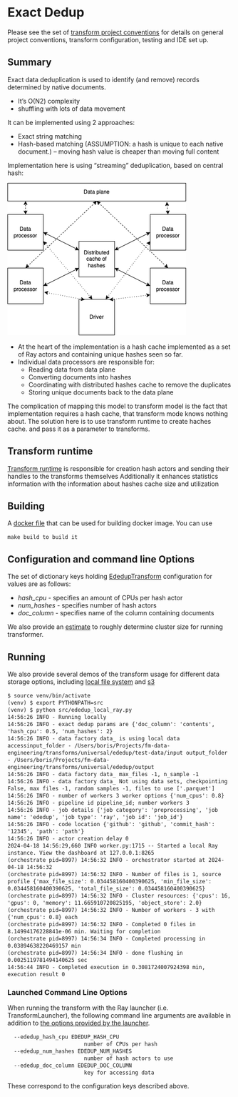 # Exact Dedup

Please see the set of
[transform project conventions](../../README.md)
for details on general project conventions, transform configuration,
testing and IDE set up.

## Summary

Exact data deduplication is used to identify (and remove) records determined by native documents.
* It’s O(N2) complexity
* shuffling with lots of data movement

It can be implemented using 2 approaches: 
* Exact string matching
* Hash-based matching (ASSUMPTION: a hash is unique to each native document.) – moving hash value is cheaper than moving full content

Implementation here is using “streaming” deduplication, based on central hash:

![](images/exactdedup.png)

* At the heart of the implementation is a hash cache implemented as a set of Ray actors and containing 
unique hashes seen so far.
* Individual data processors are responsible for:
  * Reading data from data plane
  * Converting documents into hashes
  * Coordinating with distributed hashes cache to remove the duplicates
  * Storing unique documents back to the data plane

The complication of mapping this model to transform model is the fact that implementation requires a hash cache, 
that transform mode knows nothing about. The solution here is to use transform runtime to create haches cache.
and pass it as a parameter to transforms.

## Transform runtime

[Transform runtime](src/ededup_transform.py) is responsible for creation hash actors and sending their 
handles to the transforms themselves
Additionally it enhances statistics information with the information about hashes cache size and utilization

## Building

A [docker file](Dockerfile) that can be used for building docker image. You can use

```shell
make build to build it
```

## Configuration and command line Options

The set of dictionary keys holding [EdedupTransform](src/ededup_transform.py)
configuration for values are as follows:

* _hash_cpu_ - specifies an amount of CPUs per hash actor
* _num_hashes_ - specifies number of hash actors
* _doc_column_ - specifies name of the column containing documents

We also provide an [estimate](src/cluster_estimator.py) to roughly determine cluster size for running transformer.

## Running

We also provide several demos of the transform usage for different data storage options, including
[local file system](src/ededup_local_ray.py) and [s3](src/ededup_s3_ray.py)

```shell
$ source venv/bin/activate
(venv) $ export PYTHONPATH=src
(venv) $ python src/ededup_local_ray.py
14:56:26 INFO - Running locally
14:56:26 INFO - exact dedup params are {'doc_column': 'contents', 'hash_cpu': 0.5, 'num_hashes': 2}
14:56:26 INFO - data factory data_ is using local data accessinput_folder - /Users/boris/Projects/fm-data-engineering/transforms/universal/ededup/test-data/input output_folder - /Users/boris/Projects/fm-data-engineering/transforms/universal/ededup/output
14:56:26 INFO - data factory data_ max_files -1, n_sample -1
14:56:26 INFO - data factory data_ Not using data sets, checkpointing False, max files -1, random samples -1, files to use ['.parquet']
14:56:26 INFO - number of workers 3 worker options {'num_cpus': 0.8}
14:56:26 INFO - pipeline id pipeline_id; number workers 3
14:56:26 INFO - job details {'job category': 'preprocessing', 'job name': 'ededup', 'job type': 'ray', 'job id': 'job_id'}
14:56:26 INFO - code location {'github': 'github', 'commit_hash': '12345', 'path': 'path'}
14:56:26 INFO - actor creation delay 0
2024-04-18 14:56:29,660	INFO worker.py:1715 -- Started a local Ray instance. View the dashboard at 127.0.0.1:8265 
(orchestrate pid=8997) 14:56:32 INFO - orchestrator started at 2024-04-18 14:56:32
(orchestrate pid=8997) 14:56:32 INFO - Number of files is 1, source profile {'max_file_size': 0.034458160400390625, 'min_file_size': 0.034458160400390625, 'total_file_size': 0.034458160400390625}
(orchestrate pid=8997) 14:56:32 INFO - Cluster resources: {'cpus': 16, 'gpus': 0, 'memory': 11.665910720825195, 'object_store': 2.0}
(orchestrate pid=8997) 14:56:32 INFO - Number of workers - 3 with {'num_cpus': 0.8} each
(orchestrate pid=8997) 14:56:32 INFO - Completed 0 files in 8.14994176228841e-06 min. Waiting for completion
(orchestrate pid=8997) 14:56:34 INFO - Completed processing in 0.03894638220469157 min
(orchestrate pid=8997) 14:56:34 INFO - done flushing in 0.0025119781494140625 sec
14:56:44 INFO - Completed execution in 0.3081724007924398 min, execution result 0
```

### Launched Command Line Options
When running the transform with the Ray launcher (i.e. TransformLauncher),
the following command line arguments are available in addition to
[the options provided by the launcher](../../../data-processing-lib/doc/launcher-options.md).

```shell
  --ededup_hash_cpu EDEDUP_HASH_CPU
                        number of CPUs per hash
  --ededup_num_hashes EDEDUP_NUM_HASHES
                        number of hash actors to use
  --ededup_doc_column EDEDUP_DOC_COLUMN
                        key for accessing data
 ```

These correspond to the configuration keys described above.


